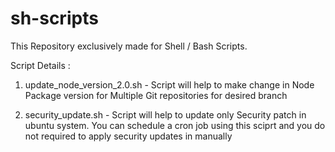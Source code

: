 # sh-scripts


This Repository exclusively made for Shell / Bash Scripts.

Script Details :

1) update_node_version_2.0.sh - Script will help to make change in Node Package version for Multiple Git repositories for desired branch

2) security_update.sh - Script will help to update only Security patch in ubuntu system. 
                        You can schedule a cron job using this sciprt and you do not required to apply security updates in manually
